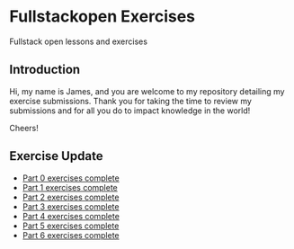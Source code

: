 # Fullstackopen Exercises

Fullstack open lessons and exercises

## Introduction

Hi, my name is James, and you are welcome to my repository detailing my exercise submissions.
Thank you for taking the time to review my submissions and for all you do to impact knowledge in the world!

Cheers!

## Exercise Update

- [Part 0 exercises complete](./part0/)
- [Part 1 exercises complete](./part1/)
- [Part 2 exercises complete](./part2/)
- [Part 3 exercises complete](./part3/)
- [Part 4 exercises complete](./part4/)
- [Part 5 exercises complete](./part5/)
- [Part 6 exercises complete](./part6/)
